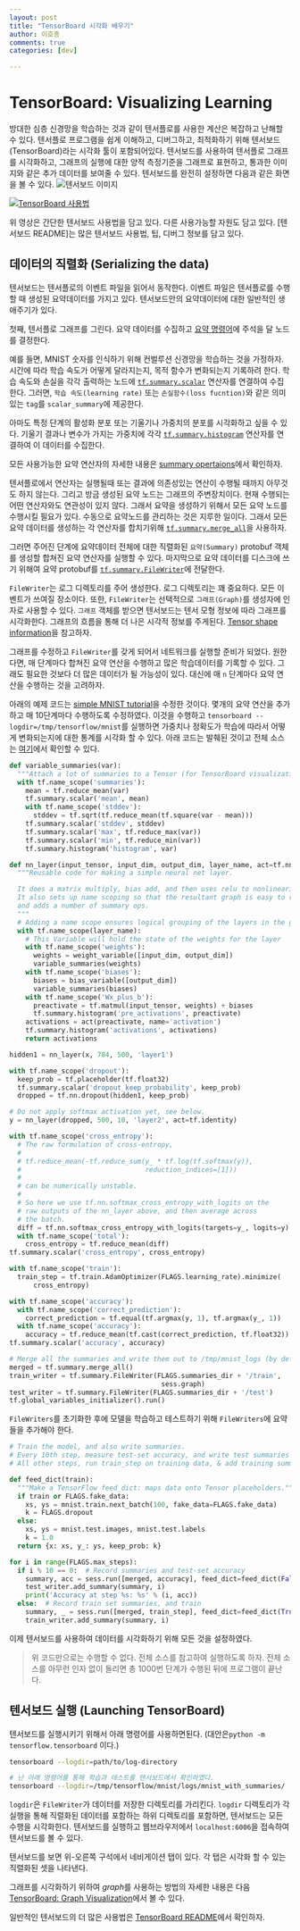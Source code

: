 ```yaml
---
layout: post
title: "TensorBoard 시각화 배우기"
author: 이호종
comments: true
categories: [dev]

---
```


# TensorBoard: Visualizing Learning

방대한 심층 신경망을 학습하는 것과 같이 텐서플로를 사용한 계산은 복잡하고 난해할 수 있다. 텐서플로 프로그램을 쉽게 이해하고, 디버그하고, 최적화하기 위해 텐서보드(TensorBoard)라는 시각화 툴이 포함되어있다. 텐서보드를 사용하여 텐서플로 그래프를 시각화하고, 그래프의 실행에 대한 양적 측정기준을 그래프로 표현하고, 통과한 이미지와 같은 추가 데이터를 보여줄 수 있다. 텐서보드를 완전히 설정하면 다음과 같은 화면을 볼 수 있다.
![텐서보드 이미지](https://www.tensorflow.org/images/mnist_tensorboard.png)

[![TensorBoard 사용법](http://img.youtube.com/vi/eBbEDRsCmv4/0.jpg)](https://youtu.be/eBbEDRsCmv4?t=0s)

위 영상은 간단한 텐서보드 사용법을 담고 있다. 다른 사용가능할 자원도 담고 있다. [텐서보드 README]는 많은 텐서보드 사용법, 팁, 디버그 정보를 담고 있다.

## 데이터의 직렬화 (Serializing the data)

텐서보드는 텐서플로의 이벤트 파일을 읽어서 동작한다. 이벤트 파일은 텐서플로를 수행할 때 생성된 요약데이터를 가지고 있다. 텐서보드안의 요약데이터에 대한 일반적인 생애주기가 있다.

첫째, 텐서플로 그래프를 그린다. 요약 데이터를 수집하고 [요약 명령어](https://www.tensorflow.org/api_guides/python/summary)에 주석을 달 노드를 결정한다.

예를 들면, MNIST 숫자를 인식하기 위해 컨벌루션 신경망을 학습하는 것을 가정하자. 시간에 따라 학습 속도가 어떻게 달라지는지, 목적 함수가 변화되는지 기록하려 한다. 학습 속도와 손실을 각각 출력하는 노드에 [`tf.summary.scalar`](https://www.tensorflow.org/api_docs/python/tf/summary/scalar) 연산자를 연결하여 수집한다. 그러면, `학습 속도(learning rate)` 또는 `손실함수(loss fucntion)`와 같은 의미있는 `tag`를 `scalar_summary`에 제공한다.

아마도 특정 단계의 활성화 분포 또는 기울기나 가중치의 분포를 시각화하고 싶을 수 있다. 기울기 결과나 변수가 가지는 가중치에 각각 [`tf.summary.histogram`](https://www.tensorflow.org/api_docs/python/tf/summary/histogram) 연산자를 연결하여 이 데이터를 수집한다.

모든 사용가능한 요약 연산자의 자세한 내용은 [summary opertaions](https://www.tensorflow.org/api_guides/python/summary)에서 확인하자.

텐서플로에서 연산자는 실행될때 또는 결과에 의존성있는 연산이 수행될 때까지 아무것도 하지 않는다. 그리고 방금 생성된 요약 노드는 그래프의 주변장치이다. 현재 수행되는 어떤 연산자와도 연관성이 있지 않다. 그래서 요약을 생성하기 위해서 모든 요약 노드를 수행시킬 필요가 있다. 수동으로 요약노드를 관리하는 것은 지루한 일이다. 그래서 모든 요약 데이터를 생성하는 각 연산자를 합치기위해 [`tf.summary.merge_all`](https://www.tensorflow.org/api_docs/python/tf/summary/merge_all)을 사용하자.

그러면 주어진 단계에 요약데이터 전체에 대한 직렬화된 `요약(Summary)` protobuf 객체를 생성할 합쳐진 요약 연산자를 실행할 수 있다. 마지막으로 요약 데이터를 디스크에 쓰기 위해여 요약 protobuf를 [`tf.summary.FileWriter`](https://www.tensorflow.org/api_docs/python/tf/summary/FileWriter)에 전달한다.

`FileWriter`는 로그 디렉토리를 주어 생성한다. 로그 디렉토리는 꽤 중요하다. 모든 이벤트가 쓰여질 장소이다. 또한, `FileWriter`는 선택적으로 `그래프(Graph)`를 생성자에 인자로 사용할 수 있다. `그래프` 객체를 받으면 텐서보드는 텐서 모형 정보에 따라 그래프를 시각화한다. 그래프의 흐름을 통해 더 나은 시각적 정보를 주게된다. [Tensor shape information](https://www.tensorflow.org/get_started/graph_viz#tensor_shape_information)을 참고하자.

그래프를 수정하고 `FileWriter`를 갖게 되어서 네트워크를 실행할 준비가 되었다. 원한다면, 매 단계마다 합쳐진 요약 연산을 수행하고 많은 학습데이터를 기록할 수 있다. 그래도 필요한 것보다 더 많은 데이터가 될 가능성이 있다. 대신에 매 `n` 단계마다 요약 연산을 수행하는 것을 고려하자.

아래의 예제 코드는 [simple MNIST tutorial](https://www.tensorflow.org/get_started/mnist/beginners)을 수정한 것이다. 몇개의 요약 연산을 추가하고 매 10단계마다 수행하도록 수정하였다. 이것을 수행하고 `tensorboard --logdir=/tmp/tensorflow/mnist`를 실행하면 가중치나 정확도가 학습에 따라서 어떻게 변화되는지에 대한 통계를 시각화 할 수 있다. 아래 코드는 발췌된 것이고 전체 소스는 [여기](https://www.github.com/tensorflow/tensorflow/blob/r1.3/tensorflow/examples/tutorials/mnist/mnist_with_summaries.py)에서 확인할 수 있다.

```python
def variable_summaries(var):
  """Attach a lot of summaries to a Tensor (for TensorBoard visualization)."""
  with tf.name_scope('summaries'):
    mean = tf.reduce_mean(var)
    tf.summary.scalar('mean', mean)
    with tf.name_scope('stddev'):
      stddev = tf.sqrt(tf.reduce_mean(tf.square(var - mean)))
    tf.summary.scalar('stddev', stddev)
    tf.summary.scalar('max', tf.reduce_max(var))
    tf.summary.scalar('min', tf.reduce_min(var))
    tf.summary.histogram('histogram', var)

def nn_layer(input_tensor, input_dim, output_dim, layer_name, act=tf.nn.relu):
  """Reusable code for making a simple neural net layer.

  It does a matrix multiply, bias add, and then uses relu to nonlinearize.
  It also sets up name scoping so that the resultant graph is easy to read,
  and adds a number of summary ops.
  """
  # Adding a name scope ensures logical grouping of the layers in the graph.
  with tf.name_scope(layer_name):
    # This Variable will hold the state of the weights for the layer
    with tf.name_scope('weights'):
      weights = weight_variable([input_dim, output_dim])
      variable_summaries(weights)
    with tf.name_scope('biases'):
      biases = bias_variable([output_dim])
      variable_summaries(biases)
    with tf.name_scope('Wx_plus_b'):
      preactivate = tf.matmul(input_tensor, weights) + biases
      tf.summary.histogram('pre_activations', preactivate)
    activations = act(preactivate, name='activation')
    tf.summary.histogram('activations', activations)
    return activations

hidden1 = nn_layer(x, 784, 500, 'layer1')

with tf.name_scope('dropout'):
  keep_prob = tf.placeholder(tf.float32)
  tf.summary.scalar('dropout_keep_probability', keep_prob)
  dropped = tf.nn.dropout(hidden1, keep_prob)

# Do not apply softmax activation yet, see below.
y = nn_layer(dropped, 500, 10, 'layer2', act=tf.identity)

with tf.name_scope('cross_entropy'):
  # The raw formulation of cross-entropy,
  #
  # tf.reduce_mean(-tf.reduce_sum(y_ * tf.log(tf.softmax(y)),
  #                               reduction_indices=[1]))
  #
  # can be numerically unstable.
  #
  # So here we use tf.nn.softmax_cross_entropy_with_logits on the
  # raw outputs of the nn_layer above, and then average across
  # the batch.
  diff = tf.nn.softmax_cross_entropy_with_logits(targets=y_, logits=y)
  with tf.name_scope('total'):
    cross_entropy = tf.reduce_mean(diff)
tf.summary.scalar('cross_entropy', cross_entropy)

with tf.name_scope('train'):
  train_step = tf.train.AdamOptimizer(FLAGS.learning_rate).minimize(
      cross_entropy)

with tf.name_scope('accuracy'):
  with tf.name_scope('correct_prediction'):
    correct_prediction = tf.equal(tf.argmax(y, 1), tf.argmax(y_, 1))
  with tf.name_scope('accuracy'):
    accuracy = tf.reduce_mean(tf.cast(correct_prediction, tf.float32))
tf.summary.scalar('accuracy', accuracy)

# Merge all the summaries and write them out to /tmp/mnist_logs (by default)
merged = tf.summary.merge_all()
train_writer = tf.summary.FileWriter(FLAGS.summaries_dir + '/train',
                                      sess.graph)
test_writer = tf.summary.FileWriter(FLAGS.summaries_dir + '/test')
tf.global_variables_initializer().run()
```

`FileWriters`를 초기화한 후에 모델을 학습하고 테스트하기 위해 `FileWriters`에 요약들을 추가해야 한다.

```python
# Train the model, and also write summaries.
# Every 10th step, measure test-set accuracy, and write test summaries
# All other steps, run train_step on training data, & add training summaries

def feed_dict(train):
  """Make a TensorFlow feed_dict: maps data onto Tensor placeholders."""
  if train or FLAGS.fake_data:
    xs, ys = mnist.train.next_batch(100, fake_data=FLAGS.fake_data)
    k = FLAGS.dropout
  else:
    xs, ys = mnist.test.images, mnist.test.labels
    k = 1.0
  return {x: xs, y_: ys, keep_prob: k}

for i in range(FLAGS.max_steps):
  if i % 10 == 0:  # Record summaries and test-set accuracy
    summary, acc = sess.run([merged, accuracy], feed_dict=feed_dict(False))
    test_writer.add_summary(summary, i)
    print('Accuracy at step %s: %s' % (i, acc))
  else:  # Record train set summaries, and train
    summary, _ = sess.run([merged, train_step], feed_dict=feed_dict(True))
    train_writer.add_summary(summary, i)
```

이제 텐서보드를 사용하여 데이터를 시각화하기 위해 모든 것을 설정하였다.

> 위 코드만으로는 수행할 수 없다. 전체 소스를 참고하여 실행하도록 하자. 전체 소스를 아무런 인자 없이 돌리면 총 1000번 단계가 수행된 뒤에 프로그램이 끝난다.

## 텐서보드 실행 (Launching TensorBoard)

텐서보드를 실행시키기 위해서 아래 명령어를 사용하면된다. (대안은`python -m tensorflow.tensorboard` 이다.)

```bash
tensorboard --logdir=path/to/log-directory

# 난 아래 명령어를 통해 학습과 테스트를 텐서보드에서 확인하였다.
tensorboard --logdir=/tmp/tensorflow/mnist/logs/mnist_with_summaries/
```

`logdir`은 `FileWriter`가 데이터를 저장한 디렉토리를 가리킨다. `logdir` 디렉토리가 각 실행을 통해 직렬화된 데이터를 포함하는 하위 디렉토리를 포함하면, 텐서보드는 모든 수행을 시각화한다. 텐서보드를 실행하고 웹브라우저에서 `localhost:6006`을 접속하여 텐서보드를 볼 수 있다.

텐서보드를 보면 위-오른쪽 구석에서 네비게이션 탭이 있다. 각 탭은 시각화 할 수 있는 직렬화된 셋을 나타낸다.

그래프를 시각화하기 위하여 *graph*를 사용하는 방법의 자세한 내용은 다음 [TensorBoard: Graph Visualization](https://www.tensorflow.org/get_started/graph_viz)에서 볼 수 있다.

일반적인 텐서보드의 더 많은 사용법은 [TensorBoard README](https://www.github.com/tensorflow/tensorflow/blob/r1.3/tensorflow/tensorboard/README.md)에서 확인하자.
